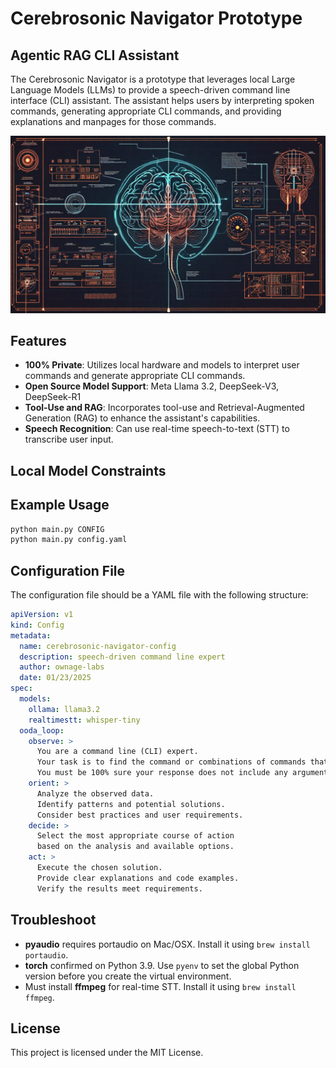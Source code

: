 # Cerebrosonic Navigator Prototype
## Agentic RAG CLI Assistant

The Cerebrosonic Navigator is a prototype that leverages local Large Language Models (LLMs) to provide a speech-driven command line interface (CLI) assistant. The assistant helps users by interpreting spoken commands, generating appropriate CLI commands, and providing explanations and manpages for those commands.

![Cerebrosonic Navigator](/docs/CerebrosonicNavigator.png)

## Features
- **100% Private**: Utilizes local hardware and models to interpret user commands and generate appropriate CLI commands.
- **Open Source Model Support**: Meta Llama 3.2, DeepSeek-V3, DeepSeek-R1
- **Tool-Use and RAG**: Incorporates tool-use and Retrieval-Augmented Generation (RAG) to enhance the assistant's capabilities.
- **Speech Recognition**: Can use real-time speech-to-text (STT) to transcribe user input.

## Local Model Constraints


## Example Usage

```sh
python main.py CONFIG
python main.py config.yaml
```

## Configuration File

The configuration file should be a YAML file with the following structure:

```yaml
apiVersion: v1
kind: Config
metadata:
  name: cerebrosonic-navigator-config
  description: speech-driven command line expert
  author: ownage-labs
  date: 01/23/2025
spec:
  models:
    ollama: llama3.2
    realtimestt: whisper-tiny
  ooda_loop:
    observe: >
      You are a command line (CLI) expert. 
      Your task is to find the command or combinations of commands that best match the user's input.
      You must be 100% sure your response does not include any arguments or parameters for the commands.
    orient: >
      Analyze the observed data.
      Identify patterns and potential solutions.
      Consider best practices and user requirements.
    decide: >
      Select the most appropriate course of action
      based on the analysis and available options.
    act: >
      Execute the chosen solution.
      Provide clear explanations and code examples.
      Verify the results meet requirements.
```

## Troubleshoot
- **pyaudio** requires portaudio on Mac/OSX. Install it using `brew install portaudio`.
- **torch** confirmed on Python 3.9. Use `pyenv` to set the global Python version before you create the virtual environment.
- Must install **ffmpeg** for real-time STT. Install it using `brew install ffmpeg`.

## License
This project is licensed under the MIT License.